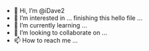 - 👋 Hi, I’m @iDave2
- 👀 I’m interested in ... finishing this hello file ...
- 🌱 I’m currently learning ...
- 💞️ I’m looking to collaborate on ...
- 📫 How to reach me ...

<!---
iDave2/iDave2 is a ✨ special ✨ repository because its `README.md` (this file) appears on your GitHub profile.
You can click the Preview link to take a look at your changes.
--->
